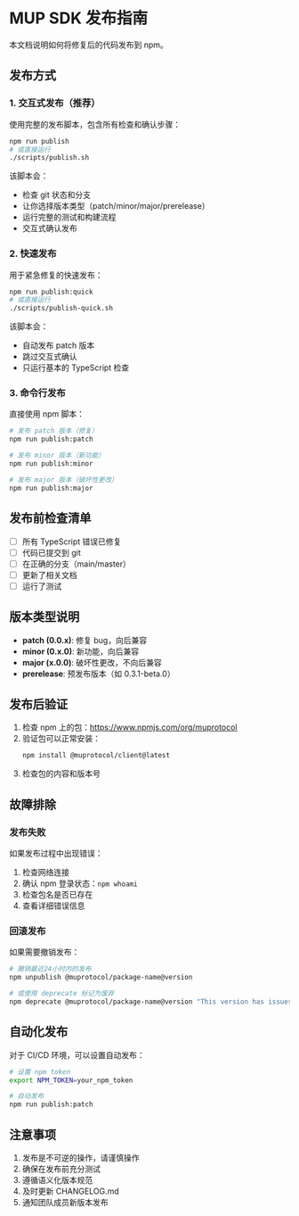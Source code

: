 # MUP SDK 发布指南

本文档说明如何将修复后的代码发布到 npm。

## 发布方式

### 1. 交互式发布（推荐）

使用完整的发布脚本，包含所有检查和确认步骤：

```bash
npm run publish
# 或直接运行
./scripts/publish.sh
```

该脚本会：
- 检查 git 状态和分支
- 让你选择版本类型（patch/minor/major/prerelease）
- 运行完整的测试和构建流程
- 交互式确认发布

### 2. 快速发布

用于紧急修复的快速发布：

```bash
npm run publish:quick
# 或直接运行
./scripts/publish-quick.sh
```

该脚本会：
- 自动发布 patch 版本
- 跳过交互式确认
- 只运行基本的 TypeScript 检查

### 3. 命令行发布

直接使用 npm 脚本：

```bash
# 发布 patch 版本（修复）
npm run publish:patch

# 发布 minor 版本（新功能）
npm run publish:minor

# 发布 major 版本（破坏性更改）
npm run publish:major
```

## 发布前检查清单

- [ ] 所有 TypeScript 错误已修复
- [ ] 代码已提交到 git
- [ ] 在正确的分支（main/master）
- [ ] 更新了相关文档
- [ ] 运行了测试

## 版本类型说明

- **patch (0.0.x)**: 修复 bug，向后兼容
- **minor (0.x.0)**: 新功能，向后兼容
- **major (x.0.0)**: 破坏性更改，不向后兼容
- **prerelease**: 预发布版本（如 0.3.1-beta.0）

## 发布后验证

1. 检查 npm 上的包：https://www.npmjs.com/org/muprotocol
2. 验证包可以正常安装：
   ```bash
   npm install @muprotocol/client@latest
   ```
3. 检查包的内容和版本号

## 故障排除

### 发布失败

如果发布过程中出现错误：

1. 检查网络连接
2. 确认 npm 登录状态：`npm whoami`
3. 检查包名是否已存在
4. 查看详细错误信息

### 回滚发布

如果需要撤销发布：

```bash
# 撤销最近24小时内的发布
npm unpublish @muprotocol/package-name@version

# 或使用 deprecate 标记为废弃
npm deprecate @muprotocol/package-name@version "This version has issues"
```

## 自动化发布

对于 CI/CD 环境，可以设置自动发布：

```bash
# 设置 npm token
export NPM_TOKEN=your_npm_token

# 自动发布
npm run publish:patch
```

## 注意事项

1. 发布是不可逆的操作，请谨慎操作
2. 确保在发布前充分测试
3. 遵循语义化版本规范
4. 及时更新 CHANGELOG.md
5. 通知团队成员新版本发布